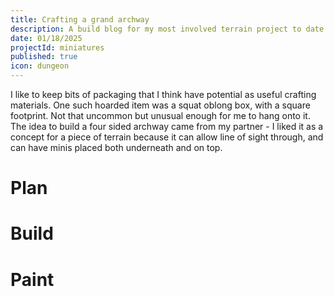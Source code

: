 ```yaml
---
title: Crafting a grand archway
description: A build blog for my most involved terrain project to date - a large stone archway.
date: 01/18/2025
projectId: miniatures
published: true
icon: dungeon
---
```


I like to keep bits of packaging that I think have potential as useful crafting materials. One such hoarded item was a squat oblong box, with a square footprint. Not that uncommon but unusual enough for me to hang onto it. The idea to build a four sided archway came from my partner - I liked it as a concept for a piece of terrain because it can allow line of sight through, and can have minis placed both underneath and on top.

# Plan

# Build

# Paint

